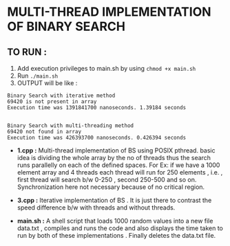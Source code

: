 # MULTI-THREAD IMPLEMENTATION OF BINARY SEARCH

## TO RUN :
1. Add execution privileges to main.sh by using ```chmod +x main.sh```
2. Run ```./main.sh```
3. OUTPUT will be like :
```
Binary Search with iterative method
69420 is not present in array
Execution time was 1391841700 nanoseconds. 1.39184 seconds


Binary Search with multi-threading method
69420 not found in array
Execution time was 426393700 nanoseconds. 0.426394 seconds
```


- **1.cpp :** Multi-thread implementation of BS using POSIX pthread. basic idea is dividing the whole array by the no of threads thus the search runs parallelly on each of the defined spaces. For Ex: if we have a 1000 element array and 4 threads each thread will run for 250 elements , i.e. , first thread will search b/w 0-250 , second 250-500 and so on. Synchronization here not necessary because of no critical region.
  
- **3.cpp :** Iterative implementation of BS . It is just there to contrast the speed difference b/w with threads and without threads.

- **main.sh :** A shell script that loads 1000 random values into a new file data.txt , compiles and runs the code and also displays the time taken to run by both of these implementations . Finally deletes the data.txt file.

